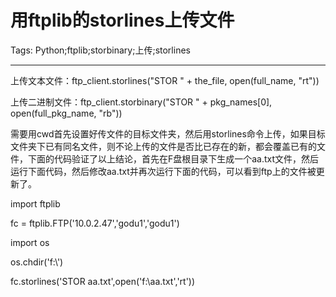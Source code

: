 # 用ftplib的storlines上传文件
Tags: Python;ftplib;storbinary;上传;storlines

------

上传文本文件：ftp_client.storlines("STOR " + the_file, open(full_name, "rt"))

上传二进制文件：ftp_client.storbinary("STOR " + pkg_names[0], open(full_pkg_name, "rb"))

需要用cwd首先设置好传文件的目标文件夹，然后用storlines命令上传，如果目标文件夹下已有同名文件，则不论上传的文件是否比已存在的新，都会覆盖已有的文件，下面的代码验证了以上结论，首先在F盘根目录下生成一个aa.txt文件，然后运行下面代码，然后修改aa.txt并再次运行下面的代码，可以看到ftp上的文件被更新了。

 import ftplib 

 fc = ftplib.FTP('10.0.2.47','godu1','godu1') 

 import os 

 os.chdir('f:\\') 

 fc.storlines('STOR aa.txt',open('f:\\aa.txt','rt'))